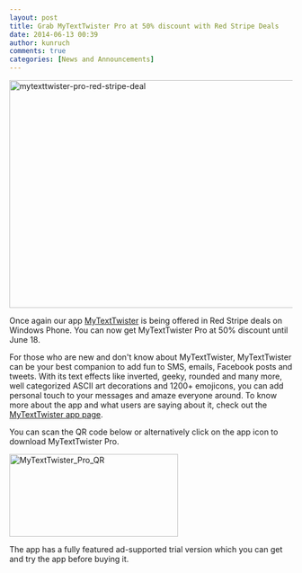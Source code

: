 ```yaml
---
layout: post
title: Grab MyTextTwister Pro at 50% discount with Red Stripe Deals
date: 2014-06-13 00:39
author: kunruch
comments: true
categories: [News and Announcements]
---
```

<a href="http://windowsphone.com/s?appid=4a5e84b9-6487-460a-b166-cce21492600e" target="_blank"><img class="aligncenter size-full wp-image-1517" src="https://kunruchcreations.com/wp-content/uploads/2014/06/mytexttwister-pro-red-stripe-deal.png" alt="mytexttwister-pro-red-stripe-deal" width="700" height="405" /></a>

Once again our app <a href="http://apps.kunruchcreations.com/mytexttwister/" target="_blank">MyTextTwister</a> is being offered in Red Stripe deals on Windows Phone. You can now get MyTextTwister Pro at 50% discount until June 18.

For those who are new and don't know about MyTextTwister, MyTextTwister can be your best companion to add fun to SMS, emails, Facebook posts and tweets. With its text effects like inverted, geeky, rounded and many more, well categorized ASCII art decorations and 1200+ emojicons, you can add personal touch to your messages and amaze everyone around. To know more about the app and what users are saying about it, check out the <a href="http://apps.kunruchcreations.com/mytexttwister/" target="_blank">MyTextTwister app page</a>.

You can scan the QR code below or alternatively click on the app icon to download MyTextTwister Pro.

<a href="http://windowsphone.com/s?appid=4a5e84b9-6487-460a-b166-cce21492600e" target="_blank"><img class="aligncenter wp-image-1475 size-medium" src="https://kunruchcreations.com/wp-content/uploads/2014/01/MyTextTwister_Pro_QR.png" alt="MyTextTwister_Pro_QR" width="300" height="147" /></a>

The app has a fully featured ad-supported trial version which you can get and try the app before buying it.
